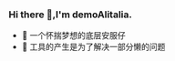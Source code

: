 ### Hi there 👋,I'm demoAlitalia.

- 🔭 一个怀揣梦想的底层安服仔
- 🔭 工具的产生是为了解决一部分懒的问题
 
<!--

![](https://github-readme-stats.vercel.app/api?username=demoAlitalia&show_icons=true&theme=transparent)

-->


